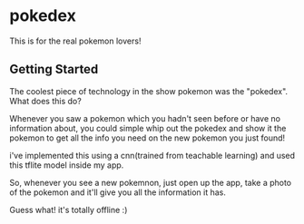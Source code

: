 # pokedex

This is for the real pokemon lovers!

## Getting Started

The coolest piece of technology in the show pokemon was the "pokedex". What does this do?

Whenever you saw a pokemon which you hadn't seen before or have no information about, you could simple whip out the pokedex and show it the pokemon to get all the info you need on the new pokemon you just found!

i've implemented this using a cnn(trained from teachable learning) and used this tflite model inside my app.

So, whenever you see a new pokemnon, just open up the app, take a photo of the pokemon and it'll give you all the information it has.

Guess what! it's totally offline :)

